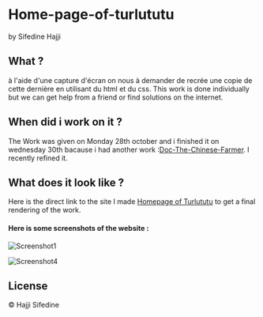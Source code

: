 # **Home-page-of-turlututu**
by Sifedine Hajji

## What ?

à l'aide d'une capture d'écran on nous à demander de recrée une copie de cette dernière en utilisant du html et du css.
This work is done individually but we can get help from a friend or find solutions on the internet.
 
## When did i work on it ?

The Work was given on Monday 28th october and i finished it on wednesday 30th bacause i had another work :[Doc-The-Chinese-Farmer](https://sifedine-hajji.github.io/Progressive-Enhancement/). I recently refined it.

## What does it look like ?

Here is the direct link to the site I made [Homepage of Turlututu](https://sifedine-hajji.github.io/Home-page-of-turlututu/) to get a final rendering of the work.

#### **Here is some screenshots of the website** :

![Screenshot1](Screenshot1.PNG)

![Screenshot4](Screenshot2.PNG)

## License

© Hajji Sifedine 